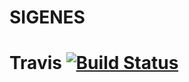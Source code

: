 SIGENES
=======

Travis [![Build Status](https://travis-ci.org/enesleon/sigenes.svg?branch=produccion)](https://travis-ci.org/enesleon/sigenes)
======